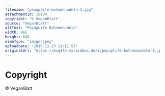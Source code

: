 ```yaml
---
filename: "pepuplife-bohnennudeln-1.jpg"
attachmentId: 16184
copyright: "© VeganBlatt"
source: "VeganBlatt"
altText: "PepUpLife Bohnennudeln"
width: 966
height: 640
mimeType: "image/jpeg"
uploadDate: "2015-11-23 13:11:53"
originalUrl: "https://bxq4fb.myraidbox.de/i/pepuplife-bohnennudeln-1.jpg"
---
```


# Copyright

© VeganBlatt
